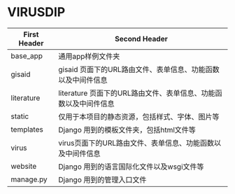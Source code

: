 # VIRUSDIP


| First Header  | Second Header |
| ------------- | ------------- |
| base_app  | 通用app样例文件夹  |
| gisaid  | gisaid 页面下的URL路由文件、表单信息、功能函数以及中间件信息  |
| literature | literature 页面下的URL路由文件、表单信息、功能函数以及中间件信息 |
| static | 仅用于本项目的静态资源，包括样式、字体、图片等 |
| templates | Django 用到的模板文件夹，包括html文件等 |
| virus | virus页面下的URL路由文件、表单信息、功能函数以及中间件信息 |
| website | Django 用到的语言国际化文件以及wsgi文件等 |
| manage.py | Django 用到的管理入口文件 |
